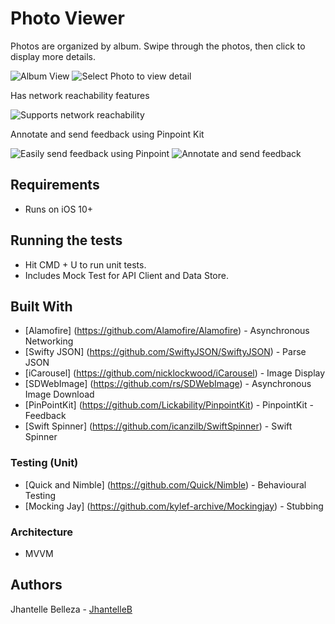 # Photo Viewer

Photos are organized by album. Swipe through the photos, then click to display more details.

![Album View](http://i.imgur.com/2LxuSgmm.png)
![Select Photo to view detail](http://i.imgur.com/zOBzFwGm.png)

Has network reachability features

![Supports network reachability](http://i.imgur.com/IkNoOOhm.png)

Annotate and send feedback using Pinpoint Kit

![Easily send feedback using Pinpoint](http://i.imgur.com/98afOPPm.png)
![Annotate and send feedback](http://i.imgur.com/2sXRpL5m.png)

## Requirements
* Runs on iOS 10+

## Running the tests
* Hit CMD + U to run unit tests.
* Includes Mock Test for API Client and Data Store.

## Built With
* [Alamofire] (https://github.com/Alamofire/Alamofire) - Asynchronous Networking
* [Swifty JSON] (https://github.com/SwiftyJSON/SwiftyJSON) - Parse JSON
* [iCarousel] (https://github.com/nicklockwood/iCarousel) - Image Display
* [SDWebImage] (https://github.com/rs/SDWebImage) - Asynchronous Image Download
* [PinPointKit] (https://github.com/Lickability/PinpointKit) - PinpointKit - Feedback
* [Swift Spinner] (https://github.com/icanzilb/SwiftSpinner) - Swift Spinner

### Testing (Unit)
* [Quick and Nimble] (https://github.com/Quick/Nimble) - Behavioural Testing
* [Mocking Jay] (https://github.com/kylef-archive/Mockingjay) - Stubbing

### Architecture
* MVVM

## Authors
Jhantelle Belleza - [JhantelleB](https://github.com/jhantelleb)
